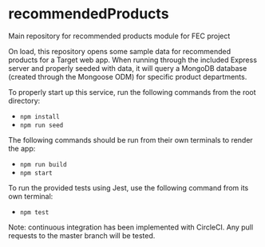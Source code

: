 # recommendedProducts
Main repository for recommended products module for FEC project

On load, this repository opens some sample data for recommended products for a Target web app. When running through the included Express server and properly seeded with data, it will query a MongoDB database (created through the Mongoose ODM) for specific product departments.

To properly start up this service, run the following commands from the root directory:
- `npm install`
- `npm run seed`

The following commands should be run from their own terminals to render the app:
- `npm run build`
- `npm start`

To run the provided tests using Jest, use the following command from its own terminal:
- `npm test`

Note: continuous integration has been implemented with CircleCI. Any pull requests to the master branch will be tested.
